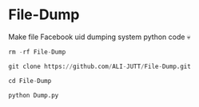 # File-Dump
Make file Facebook uid dumping system python code 💀

```python
rm -rf File-Dump
``` 
```python
git clone https://github.com/ALI-JUTT/File-Dump.git
``` 
```python
cd File-Dump
``` 
```python
python Dump.py
``` 
